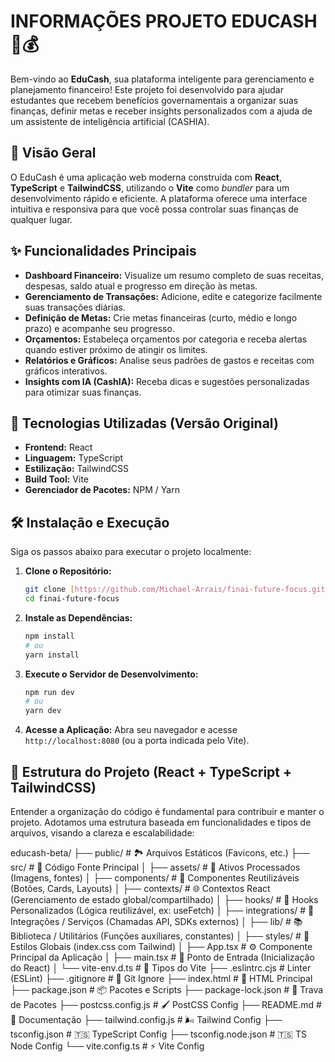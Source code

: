 
# INFORMAÇÕES PROJETO EDUCASH 🤖💰

Bem-vindo ao **EduCash**, sua plataforma inteligente para gerenciamento e planejamento financeiro! Este projeto foi desenvolvido para ajudar estudantes que recebem benefícios governamentais a organizar suas finanças, definir metas e receber insights personalizados com a ajuda de um assistente de inteligência artificial (CASHIA).

## 📜 Visão Geral

O EduCash é uma aplicação web moderna construída com **React**, **TypeScript** e **TailwindCSS**, utilizando o **Vite** como *bundler* para um desenvolvimento rápido e eficiente. A plataforma oferece uma interface intuitiva e responsiva para que você possa controlar suas finanças de qualquer lugar.

## ✨ Funcionalidades Principais

* **Dashboard Financeiro:** Visualize um resumo completo de suas receitas, despesas, saldo atual e progresso em direção às metas.
* **Gerenciamento de Transações:** Adicione, edite e categorize facilmente suas transações diárias.
* **Definição de Metas:** Crie metas financeiras (curto, médio e longo prazo) e acompanhe seu progresso.
* **Orçamentos:** Estabeleça orçamentos por categoria e receba alertas quando estiver próximo de atingir os limites.
* **Relatórios e Gráficos:** Analise seus padrões de gastos e receitas com gráficos interativos.
* **Insights com IA (CashIA):** Receba dicas e sugestões personalizadas para otimizar suas finanças.

## 🚀 Tecnologias Utilizadas (Versão Original)

* **Frontend:** React
* **Linguagem:** TypeScript
* **Estilização:** TailwindCSS
* **Build Tool:** Vite
* **Gerenciador de Pacotes:** NPM / Yarn

## 🛠️ Instalação e Execução

Siga os passos abaixo para executar o projeto localmente:

1.  **Clone o Repositório:**
    ```bash
    git clone [https://github.com/Michael-Arrais/finai-future-focus.git](https://github.com/Michael-Arrais/finai-future-focus.git)
    cd finai-future-focus
    ```

2.  **Instale as Dependências:**
    ```bash
    npm install
    # ou
    yarn install
    ```

3.  **Execute o Servidor de Desenvolvimento:**
    ```bash
    npm run dev
    # ou
    yarn dev
    ```

4.  **Acesse a Aplicação:**
    Abra seu navegador e acesse `http://localhost:8080` (ou a porta indicada pelo Vite).

## 📂 Estrutura do Projeto (React + TypeScript + TailwindCSS)

Entender a organização do código é fundamental para contribuir e manter o projeto. Adotamos uma estrutura baseada em funcionalidades e tipos de arquivos, visando a clareza e escalabilidade:

educash-beta/
├── public/                 # 🏞️ Arquivos Estáticos (Favicons, etc.)
├── src/                    # 📁 Código Fonte Principal
│   ├── assets/             # 🎨 Ativos Processados (Imagens, fontes)
│   ├── components/         # 🧩 Componentes Reutilizáveis (Botões, Cards, Layouts)
│   ├── contexts/           # 🌐 Contextos React (Gerenciamento de estado global/compartilhado)
│   ├── hooks/              # 🎣 Hooks Personalizados (Lógica reutilizável, ex: useFetch)
│   ├── integrations/       # 🔗 Integrações / Serviços (Chamadas API, SDKs externos)
│   ├── lib/                # 📚 Biblioteca / Utilitários (Funções auxiliares, constantes)
│   ├── styles/             # 💅 Estilos Globais (index.css com Tailwind)
│   ├── App.tsx             # ⚙️ Componente Principal da Aplicação
│   ├── main.tsx            # 🚀 Ponto de Entrada (Inicialização do React)
│   └── vite-env.d.ts       # 📄 Tipos do Vite
├── .eslintrc.cjs           #  Linter (ESLint)
├── .gitignore              # 🚫 Git Ignore
├── index.html              # 📄 HTML Principal
├── package.json            # 📦 Pacotes e Scripts
├── package-lock.json       # 🔗 Trava de Pacotes
├── postcss.config.js       # 🖌️ PostCSS Config
├── README.md               # 📖 Documentação
├── tailwind.config.js      # 🌬️ Tailwind Config
├── tsconfig.json           # 🇹🇸 TypeScript Config
├── tsconfig.node.json      # 🇹🇸 TS Node Config
└── vite.config.ts          # ⚡ Vite Config
